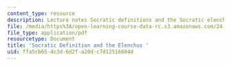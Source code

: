 ```yaml
---
content_type: resource
description: Lecture notes Socratic definitions and the Socratic elenchus.
file: /media/https%3A/open-learning-course-data-rc.s3.amazonaws.com/24-01-classics-of-western-philosophy-spring-2016/ffa5cb654c3d6d2fa20dc7d12516604d_MIT24_01S16_SES3.pdf
file_type: application/pdf
resourcetype: Document
title: 'Socratic Definition and the Elenchus '
uid: ffa5cb65-4c3d-6d2f-a20d-c7d12516604d
---
```

